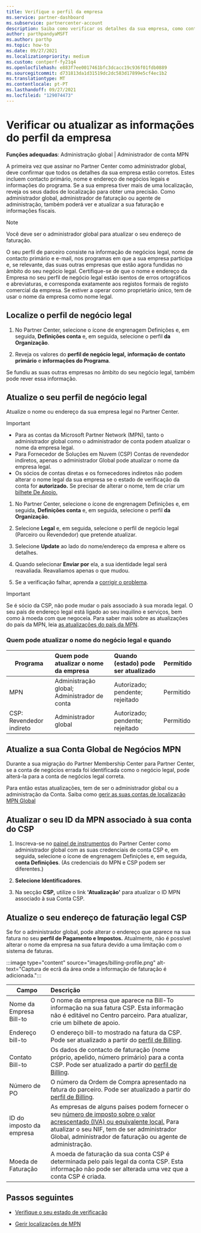 ```yaml
---
title: Verifique o perfil da empresa
ms.service: partner-dashboard
ms.subservice: partnercenter-account
description: Saiba como verificar os detalhes da sua empresa, como contacto primário, endereço e informações do programa. Também pode atualizar os seus endereços legais e de faturação.
author: parthpandyaMSFT
ms.author: parthp
ms.topic: how-to
ms.date: 09/27/2021
ms.localizationpriority: medium
ms.custom: contperf-fy21q4
ms.openlocfilehash: e883f7ee0017461bfc3dcacc19c936f01fdb0889
ms.sourcegitcommit: d731813da1d31519dc2dc583d17899e5cf4ec1b2
ms.translationtype: MT
ms.contentlocale: pt-PT
ms.lasthandoff: 09/27/2021
ms.locfileid: "129074473"
---
```

# <a name="verify-or-update-your-company-profile-information"></a>Verificar ou atualizar as informações do perfil da empresa 

**Funções adequadas**: Administração global | Administrador de conta MPN

A primeira vez que assinar no Partner Center como administrador global, deve confirmar que todos os detalhes da sua empresa estão corretos. Estes incluem contacto primário, nome e endereço de negócios legais e informações do programa. Se a sua empresa tiver mais de uma localização, reveja os seus dados de localização para obter uma precisão. Como administrador global, administrador de faturação ou agente de administração, também poderá ver e atualizar a sua faturação e informações fiscais.

> [!NOTE]
> Você deve ser o administrador global para atualizar o seu endereço de faturação.

O seu perfil de parceiro consiste na informação de negócios legal, nome de contacto primário e e-mail, nos programas em que a sua empresa participa e, se relevante, das suas outras empresas que estão agora fundidas no âmbito do seu negócio legal. Certifique-se de que o nome e endereço da Empresa no seu perfil de negócio legal estão isentos de erros ortográficos e abreviaturas, e corresponda exatamente aos registos formais de registo comercial da empresa. Se estiver a operar como proprietário único, tem de usar o nome da empresa como nome legal.

## <a name="locate-the-legal-business-profile"></a>Localize o perfil de negócio legal

1. No Partner Center, selecione o ícone de engrenagem Definições e, em seguida, **Definições conta** e, em seguida, selecione o perfil **da Organização**.

2. Reveja os valores do **perfil de negócio legal,** **informação de contato primário** e **informações do Programa**.

Se fundiu as suas outras empresas no âmbito do seu negócio legal, também pode rever essa informação.

## <a name="update-your-legal-business-profile"></a>Atualize o seu perfil de negócio legal

Atualize o nome ou endereço da sua empresa legal no Partner Center.

> [!IMPORTANT]
> - Para as contas da Microsoft Partner Network (MPN), tanto o administrador global como o administrador de conta podem atualizar o nome da empresa legal.
> - Para Fornecedor de Soluções em Nuvem (CSP) Contas de revendedor indiretos, apenas o administrador Global pode atualizar o nome da empresa legal. 
> - Os sócios de contas diretas e os fornecedores indiretos não podem alterar o nome legal da sua empresa se o estado de verificação da conta for **autorizado.** Se precisar de alterar o nome, tem de criar um [bilhete De Apoio.](https://partner.microsoft.com/dashboard/support/servicerequests/create?stage=2&topicid=eb74583c-61b3-2124-bffc-00920e0ae772)

1. No Partner Center, selecione o ícone de engrenagem Definições e, em seguida, **Definições conta** e, em seguida, selecione o perfil **da Organização**.

2. Selecione **Legal** e, em seguida, selecione o perfil de negócio legal (Parceiro ou Revendedor) que pretende atualizar.

3. Selecione **Update** ao lado do nome/endereço da empresa e altere os detalhes.
 
4. Quando selecionar **Enviar por** ela, a sua identidade legal será reavaliada. Reavaliamos apenas o que mudou.

5. Se a verificação falhar, aprenda a [corrigir o problema](verification-responses.md).

> [!IMPORTANT]
> Se é sócio da CSP, não pode mudar o país associado à sua morada legal. O seu país de endereço legal está ligado ao seu inquilino e serviços, bem como à moeda com que negoceia. Para saber mais sobre as atualizações do país da MPN, leia  [as atualizações do país da MPN](manage-locations.md#change-country-of-partner-global-account).

### <a name="who-can-update-legal-business-name-and-when"></a>Quem pode atualizar o nome do negócio legal e quando

|**Programa**|**Quem pode atualizar o nome da empresa**|**Quando (estado) pode ser atualizado**|**Permitido**|
|---------------------|:-------------------------------|:------------|:-----------------|
MPN|Administração global; Administrador de conta|Autorizado; pendente; rejeitado| Permitido|
|CSP: Revendedor indireto|Administrador global|Autorizado; pendente; rejeitado| Permitido|

## <a name="update-your-mpn-global-business-account"></a>Atualize a sua Conta Global de Negócios MPN

Durante a sua migração do Partner Membership Center para Partner Center, se a conta de negócios errada foi identificada como o negócio legal, pode alterá-la para a conta de negócios legal correta.

Para então estas atualizações, tem de ser o administrador global ou a administração da Conta. Saiba como [gerir as suas contas de localização MPN Global](manage-locations.md)

## <a name="update-your-mpn-id-associated-with-your-csp-account"></a>Atualizar o seu ID da MPN associado à sua conta do CSP

1. Inscreva-se no [painel de instrumentos](https://partner.microsoft.com/dashboard/home) do Partner Center como administrador global com as suas credenciais de conta CSP e, em seguida, selecione o ícone de engrenagem Definições e, em seguida, **conta Definições**. (As credenciais do MPN e CSP podem ser diferentes.)
 
2. **Selecione Identificadores**.

3. Na secção **CSP,** utilize o link **'Atualização'** para atualizar o ID MPN associado à sua Conta CSP.

## <a name="update-your-csp-legal-billing-address"></a>Atualize o seu endereço de faturação legal CSP

Se for o administrador global, pode alterar o endereço que aparece na sua fatura no seu **perfil de Pagamento e Impostos.** Atualmente, não é possível alterar o nome da empresa na sua fatura devido a uma limitação com o sistema de faturas.

:::image type="content" source="images/billing-profile.png" alt-text="Captura de ecrã da área onde a informação de faturação é adicionada.":::

|**Campo**  |**Descrição**|  
|---------------------|:------------------|
|Nome da Empresa Bill-to|O nome da empresa que aparece na Bill-To informação na sua fatura CSP.  Esta informação não é editável no Centro parceiro.  Para atualizar, crie um bilhete de apoio.|
|Endereço bill-to|O endereço bill-to mostrado na fatura da CSP. Pode ser atualizado a partir do [perfil de Billing](https://partner.microsoft.com/dashboard/account/v3/accountsettings/billingprofile#commercial).|
|Contato Bill-to|Os dados de contacto de faturação (nome próprio, apelido, número primário) para a conta CSP.  Pode ser atualizado a partir do [perfil de Billing](https://partner.microsoft.com/dashboard/account/v3/accountsettings/billingprofile#commercial).|
|Número de PO|O número da Ordem de Compra apresentado na fatura do parceiro. Pode ser atualizado a partir do [perfil de Billing](https://partner.microsoft.com/dashboard/account/v3/accountsettings/billingprofile#commercial).|
|ID do imposto da empresa|As empresas de alguns países podem fornecer o seu [número de imposto sobre o valor acrescentado (IVA) ou equivalente local.](./organization-tax-info.md) Para atualizar o seu NIF, tem de ser administrador Global, administrador de faturação ou agente de administração.|
|Moeda de Faturação|A moeda de faturação da sua conta CSP é determinada pelo país legal da conta CSP.  Esta informação não pode ser alterada uma vez que a conta CSP é criada.|

## <a name="next-steps"></a>Passos seguintes

- [Verifique o seu estado de verificação](verification-responses.md)

- [Gerir localizações de MPN](manage-locations.md)
